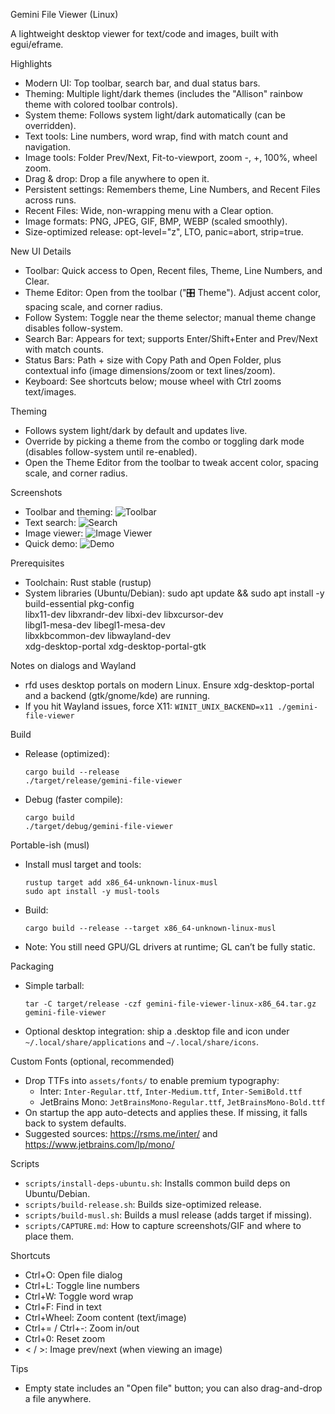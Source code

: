 Gemini File Viewer (Linux)

A lightweight desktop viewer for text/code and images, built with egui/eframe.

Highlights
- Modern UI: Top toolbar, search bar, and dual status bars.
- Theming: Multiple light/dark themes (includes the "Allison" rainbow theme with colored toolbar controls).
- System theme: Follows system light/dark automatically (can be overridden).
- Text tools: Line numbers, word wrap, find with match count and navigation.
- Image tools: Folder Prev/Next, Fit-to-viewport, zoom -, +, 100%, wheel zoom.
- Drag & drop: Drop a file anywhere to open it.
- Persistent settings: Remembers theme, Line Numbers, and Recent Files across runs.
- Recent Files: Wide, non-wrapping menu with a Clear option.
- Image formats: PNG, JPEG, GIF, BMP, WEBP (scaled smoothly).
- Size-optimized release: opt-level="z", LTO, panic=abort, strip=true.

New UI Details
- Toolbar: Quick access to Open, Recent files, Theme, Line Numbers, and Clear.
- Theme Editor: Open from the toolbar ("🎛 Theme"). Adjust accent color, spacing scale, and corner radius.
- Follow System: Toggle near the theme selector; manual theme change disables follow-system.
- Search Bar: Appears for text; supports Enter/Shift+Enter and Prev/Next with match counts.
- Status Bars: Path + size with Copy Path and Open Folder, plus contextual info (image dimensions/zoom or text lines/zoom).
- Keyboard: See shortcuts below; mouse wheel with Ctrl zooms text/images.

Theming
- Follows system light/dark by default and updates live.
- Override by picking a theme from the combo or toggling dark mode (disables follow-system until re-enabled).
- Open the Theme Editor from the toolbar to tweak accent color, spacing scale, and corner radius.

Screenshots
- Toolbar and theming:
  ![Toolbar](assets/screenshots/ui-toolbar.png)
- Text search:
  ![Search](assets/screenshots/ui-search.png)
- Image viewer:
  ![Image Viewer](assets/screenshots/ui-image-view.png)
- Quick demo:
  ![Demo](assets/screenshots/demo.gif)

Prerequisites
- Toolchain: Rust stable (rustup)
- System libraries (Ubuntu/Debian):
  sudo apt update && sudo apt install -y \
    build-essential pkg-config \
    libx11-dev libxrandr-dev libxi-dev libxcursor-dev \
    libgl1-mesa-dev libegl1-mesa-dev \
    libxkbcommon-dev libwayland-dev \
    xdg-desktop-portal xdg-desktop-portal-gtk

Notes on dialogs and Wayland
- rfd uses desktop portals on modern Linux. Ensure xdg-desktop-portal and a backend (gtk/gnome/kde) are running.
- If you hit Wayland issues, force X11: `WINIT_UNIX_BACKEND=x11 ./gemini-file-viewer`

Build
- Release (optimized):
  ```
  cargo build --release
  ./target/release/gemini-file-viewer
  ```

- Debug (faster compile):
  ```
  cargo build
  ./target/debug/gemini-file-viewer
  ```

Portable-ish (musl)
- Install musl target and tools:
  ```
  rustup target add x86_64-unknown-linux-musl
  sudo apt install -y musl-tools
  ```
- Build:
  ```
  cargo build --release --target x86_64-unknown-linux-musl
  ```
- Note: You still need GPU/GL drivers at runtime; GL can’t be fully static.

Packaging
- Simple tarball:
  ```
  tar -C target/release -czf gemini-file-viewer-linux-x86_64.tar.gz gemini-file-viewer
  ```
- Optional desktop integration: ship a .desktop file and icon under `~/.local/share/applications` and `~/.local/share/icons`.

Custom Fonts (optional, recommended)
- Drop TTFs into `assets/fonts/` to enable premium typography:
  - Inter: `Inter-Regular.ttf`, `Inter-Medium.ttf`, `Inter-SemiBold.ttf`
  - JetBrains Mono: `JetBrainsMono-Regular.ttf`, `JetBrainsMono-Bold.ttf`
- On startup the app auto-detects and applies these. If missing, it falls back to system defaults.
- Suggested sources: https://rsms.me/inter/ and https://www.jetbrains.com/lp/mono/

Scripts
- `scripts/install-deps-ubuntu.sh`: Installs common build deps on Ubuntu/Debian.
- `scripts/build-release.sh`: Builds size-optimized release.
- `scripts/build-musl.sh`: Builds a musl release (adds target if missing).
- `scripts/CAPTURE.md`: How to capture screenshots/GIF and where to place them.

Shortcuts
- Ctrl+O: Open file dialog
- Ctrl+L: Toggle line numbers
- Ctrl+W: Toggle word wrap
- Ctrl+F: Find in text
- Ctrl+Wheel: Zoom content (text/image)
- Ctrl+= / Ctrl+-: Zoom in/out
- Ctrl+0: Reset zoom
- < / >: Image prev/next (when viewing an image)
 
Tips
- Empty state includes an "Open file" button; you can also drag-and-drop a file anywhere.
